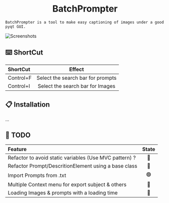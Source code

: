 <h1 align="center">BatchPrompter</h1>

`BatchPrompter is a tool to make easy captioning of images under a good pyqt GUI.`

![Screenshots](https://i.imgur.com/1rFfNa7.png)

## ⌨️ ShortCut
| ShortCut                                          |              Effect               |
|:--------------------------------------------------|:---------------------------------:|
| Control+F                                         | Select the search bar for prompts |
| Control+I                                         | Select the search bar for Images  |

## 📋 Installation
  ...

## 📝 TODO

| Feature                                                | State |
|:-------------------------------------------------------|:-----:|
| Refactor to avoid static variables (Use MVC pattern) ? | 🛑 |
| Refactor Prompt/DescritionElement using a base class   | 🛑 |
| Import Prompts from .txt                               | 🟢  |
| Multiple Context menu for export subject & others      | 🛑  |
| Loading Images & prompts with a loading time           | 🛑  |
